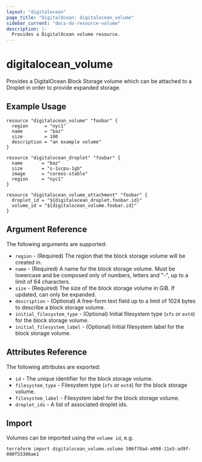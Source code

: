 ```yaml
---
layout: "digitalocean"
page_title: "DigitalOcean: digitalocean_volume"
sidebar_current: "docs-do-resource-volume"
description: |-
  Provides a DigitalOcean volume resource.
---
```


# digitalocean\_volume

Provides a DigitalOcean Block Storage volume which can be attached to a Droplet in order to provide expanded storage.

## Example Usage

```hcl
resource "digitalocean_volume" "foobar" {
  region      = "nyc1"
  name        = "baz"
  size        = 100
  description = "an example volume"
}

resource "digitalocean_droplet" "foobar" {
  name       = "baz"
  size       = "s-1vcpu-1gb"
  image      = "coreos-stable"
  region     = "nyc1"
}

resource "digitalocean_volume_attachment" "foobar" {
  droplet_id = "${digitalocean_droplet.foobar.id}"
  volume_id = "${digitalocean_volume.foobar.id}"
}
```

## Argument Reference

The following arguments are supported:

* `region` - (Required) The region that the block storage volume will be created in.
* `name` - (Required) A name for the block storage volume. Must be lowercase and be composed only of numbers, letters and "-", up to a limit of 64 characters.
* `size` - (Required) The size of the block storage volume in GiB. If updated, can only be expanded.
* `description` - (Optional) A free-form text field up to a limit of 1024 bytes to describe a block storage volume.
* `initial_filesystem_type` - (Optional) Initial filesystem type (`xfs` or `ext4`) for the block storage volume.
* `initial_filesystem_label` - (Optional) Initial filesystem label for the block storage volume.

## Attributes Reference

The following attributes are exported:

* `id` - The unique identifier for the block storage volume.
* `filesystem_type` - Filesystem type (`xfs` or `ext4`) for the block storage volume.
* `filesystem_label` - Filesystem label for the block storage volume.
* `droplet_ids` - A list of associated droplet ids.


## Import

Volumes can be imported using the `volume id`, e.g.

```
terraform import digitalocean_volume.volume 506f78a4-e098-11e5-ad9f-000f53306ae1
```
